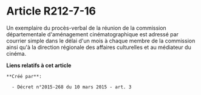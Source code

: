 # Article R212-7-16

Un exemplaire du procès-verbal de la réunion de la commission départementale d'aménagement cinématographique est adressé par
courrier simple dans le délai d'un mois à chaque membre de la commission ainsi qu'à la direction régionale des affaires
culturelles et au médiateur du cinéma.

**Liens relatifs à cet article**

	**Créé par**:

	  - Décret n°2015-268 du 10 mars 2015 - art. 3

